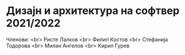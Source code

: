 # Дизајн и архитектура на софтвер 2021/2022

Членови: <br\>
  Ристе Лалков <br\>
  Филип Костов <br\>
  Стефанија Тодорова <br\>
  Милан Ангелов <br\>
  Кирил Гурев
